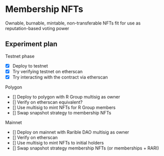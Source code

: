 # Membership NFTs

Ownable, burnable, mintable, non-transferable NFTs fit for use as reputation-based voting power

## Experiment plan

Testnet phase

- [x] Deploy to testnet
- [x] Try verifying testnet on etherscan
- [x] Try interacting with the contract via etherscan

Polygon

- [] Deploy to polygon with R Group multisig as owner
- [] Verify on etherscan equivalent?
- [] Use multisig to mint NFTs for R Group members
- [] Swap snapshot strategy to membership NFTs

Mainnet

- [] Deploy on mainnet with Rarible DAO multisig as owner
- [] Verify on etherscan
- [] Use multisig to mint NFTs to initial holders
- [] Swap snapshot strategy membership NFTs (or memberships + RARI)
